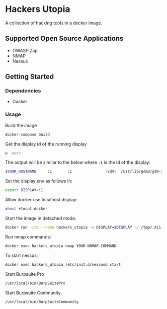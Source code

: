# Hackers Utopia

A collection of hacking tools in a docker image.
  
## Supported Open Source Applications

- OWASP Zap
- NMAP
- Nessus
  
## Getting Started

### Dependencies

- Docker

### Usage

Build the image

```bash
docker-compose build
```

Get the display id of the running display

```bash
w -oush
```

The output will be similar to the below where `:1` is the id of the display:

```bash
$YOUR_HOSTNAME     :1       :1               ?xdm?  /usr/lib/gdm3/gdm-x-session --run-script env GNOME_SHELL_SESSION_MODE=ubuntu gnome-session --session=ubuntu
```

Set the display env as follows in:

```bash
export DISPLAY=:1
```

Allow docker use localhost display:

```bash
xhost +local:docker 
```

Start the image in detached mode:

```bash
docker run -itd --name hackers_utopia -e DISPLAY=$DISPLAY -v /tmp/.X11-unix:/tmp/.X11-unix -v "$PWD":/APP -p 8834:8834 berryliumsec/hackers_utopia 
```

Run nmap commands:

```bash
docker exec hackers_utopia nmap YOUR-NNMAP-COMMAND
```

To start nessus:

```bash
docker exec hackers_utopia /etc/init.d/nessusd start
```

Start Burpsuite Pro

```bash
/usr/local/bin/BurpSuitePro
```

Start Burpsuite Community

```bash
/usr/local/bin/BurpSuiteCommunity
```
